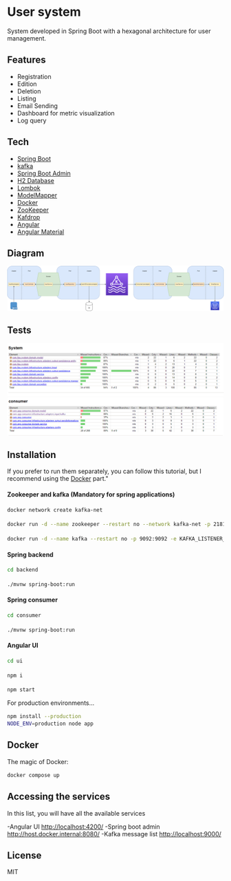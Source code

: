 # User system

System developed in Spring Boot with a hexagonal architecture for user management.

## Features

- Registration
- Edition
- Deletion
- Listing
- Email Sending
- Dashboard for metric visualization
- Log query

## Tech

- [Spring Boot](https://spring.io/projects/spring-boot)
- [kafka](https://kafka.apache.org/)
- [Spring Boot Admin](https://docs.spring-boot-admin.com/)
- [H2 Database](https://www.h2database.com/)
- [Lombok](https://projectlombok.org/)
- [ModelMapper](https://modelmapper.org/)
- [Docker](https://www.docker.com/)
- [ZooKeeper](https://zookeeper.apache.org/)
- [Kafdrop](https://github.com/obsidiandynamics/kafdrop)
- [Angular](https://angular.io/)
- [Angular Material](https://material.angular.io/)

## Diagram
![diagram exemplifying the system architecture](images/diagram.png)

## Tests
![spring backend tests](images/testsBackend.png)
![spring consumer tests](images/testsConsumer.png)

## Installation

If you prefer to run them separately, you can follow this tutorial, but I recommend using the [Docker](#docker) part."

#### Zookeeper and kafka (Mandatory for spring applications)
```sh
docker network create kafka-net

docker run -d --name zookeeper --restart no --network kafka-net -p 2181:2181 zookeeper:3.7.0

docker run -d --name kafka --restart no -p 9092:9092 -e KAFKA_LISTENER_SECURITY_PROTOCOL_MAP=DOCKER_INTERNAL:PLAINTEXT,DOCKER_EXTERNAL:PLAINTEXT -e KAFKA_LISTENERS=DOCKER_INTERNAL://:29092,DOCKER_EXTERNAL://:9092 -e KAFKA_ADVERTISED_LISTENERS=DOCKER_INTERNAL://kafka:29092,DOCKER_EXTERNAL://${DOCKER_HOST_IP:-127.0.0.1}:9092 -e KAFKA_INTER_BROKER_LISTENER_NAME=DOCKER_INTERNAL -e KAFKA_ZOOKEEPER_CONNECT=zookeeper:2181 -e KAFKA_BROKER_ID=1 -e KAFKA_OFFSETS_TOPIC_REPLICATION_FACTOR=1 obsidiandynamics/kafka
```

#### Spring backend
```sh
cd backend

./mvnw spring-boot:run
```

#### Spring consumer
```sh
cd consumer

./mvnw spring-boot:run
```

#### Angular UI
```sh
cd ui

npm i

npm start
```

For production environments...

```sh
npm install --production
NODE_ENV=production node app
```
## Docker

The magic of Docker:

```sh
docker compose up
```

## Accessing the services

In this list, you will have all the available services

-Angular UI <http://localhost:4200/>
-Spring boot admin <http://host.docker.internal:8080/>
-Kafka message list <http://localhost:9000/>

## License

MIT

